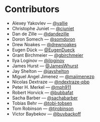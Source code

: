 Contributors
===

* Alexey Yakovlev &mdash; [@yallie](https://github.com/yallie)
* Christophe Juniet &mdash; [@cjuniet](https://github.com/cjuniet)
* Dan de Zille &mdash; [@dandezille](https://github.com/dandezille)
* Doron Somech &mdash; [@somdoron](https://github.com/somdoron)
* Drew Noakes &mdash; [@drewnoakes](https://github.com/drewnoakes)
* Eugen Dück &mdash; [@EugenDueck](https://github.com/EugenDueck)
* Grant Birchmeier &mdash; [@gbirchmeier](https://github.com/gbirchmeier)
* Ilya Loginov &mdash; [@iloginov](https://github.com/iloginov)
* James Hurst &mdash; [@JamesWhurst](https://github.com/JamesWhurst)
* Jay Shelton &mdash; [@jayshelton](https://github.com/jayshelton)
* Miguel Angel Jimenez &mdash; [@majimenezp](https://github.com/majimenezp)
* Nicolas Dextraze &mdash; [@ndextraze-pbp](https://github.com/ndextraze-pbp)
* Peter H. Merkel &mdash; [@mph911](https://github.com/mph911)
* Robert Horvick &mdash; [@bubbafat](https://github.com/bubbafat)
* Sacha Barber &mdash; [@sachabarber](https://github.com/sachabarber)
* Tobias Behr &mdash; [@tobi-tobsen](https://github.com/tobi-tobsen)
* Tom Robinson &mdash; [@tjrobinson](https://github.com/tjrobinson)
* Victor Baybekov &mdash; [@buybackoff](https://github.com/buybackoff)
